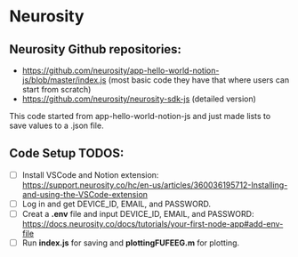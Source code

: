 # Neurosity

## Neurosity Github repositories:
- https://github.com/neurosity/app-hello-world-notion-js/blob/master/index.js (most basic code they have that where users can start from scratch)
- https://github.com/neurosity/neurosity-sdk-js (detailed version)

This code started from app-hello-world-notion-js and just made lists to save values to a .json file.

## Code Setup TODOS:
- [ ] Install VSCode and Notion extension: https://support.neurosity.co/hc/en-us/articles/360036195712-Installing-and-using-the-VSCode-extension
- [ ] Log in and get DEVICE_ID, EMAIL, and PASSWORD.
- [ ] Creat a **.env** file and input DEVICE_ID, EMAIL, and PASSWORD: https://docs.neurosity.co/docs/tutorials/your-first-node-app#add-env-file
- [ ] Run **index.js** for saving and **plottingFUFEEG.m** for plotting.
